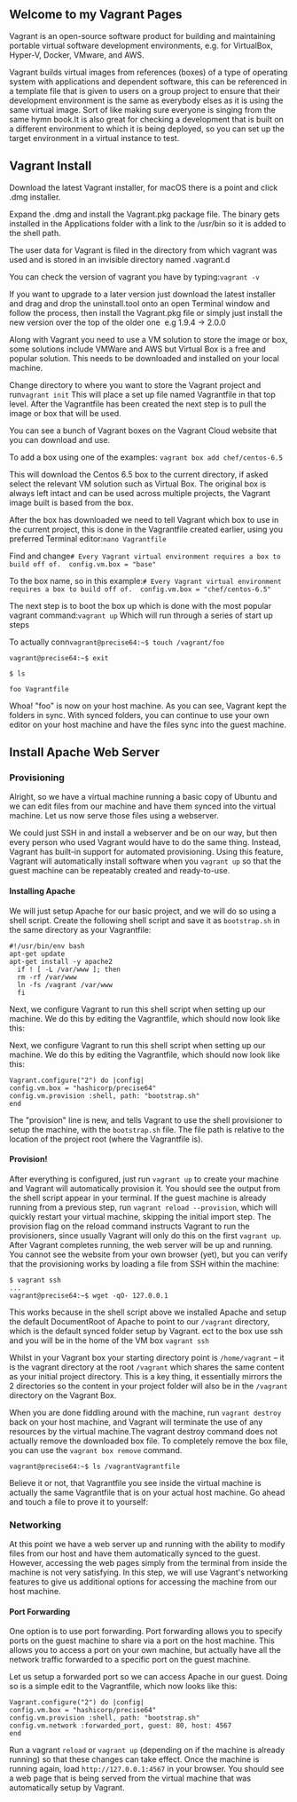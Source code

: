## Welcome to my Vagrant Pages

Vagrant is an open-source software product for building and maintaining portable virtual software development environments, e.g. for VirtualBox, Hyper-V, Docker, VMware, and AWS.

Vagrant builds virtual images from references (boxes) of a type of operating system with applications and dependent software, this can be referenced in a template file that is given to users on a group project to ensure that their development environment is the same as everybody elses as it is using the same virtual image. Sort of like making sure everyone is singing from the same hymn book.It is also great for checking a development that is built on a different environment to which it is being deployed, so you can set up the target environment in a virtual instance to test.

## Vagrant Install
Download the latest Vagrant installer, for macOS there is a point and click .dmg installer.

Expand the .dmg and install the Vagrant.pkg package file. The binary gets installed in the Applications folder with a link to the /usr/bin so it is added to the shell path.

The user data for Vagrant is filed in the directory from which vagrant was used and is stored in an invisible directory named .vagrant.d

You can check the version of vagrant you have by typing:`vagrant -v`

If you want to upgrade to a later version just download the latest installer and drag and drop the uninstall.tool onto an open Terminal window and follow the process, then install the Vagrant.pkg file or simply just install the new version over the top of the older one  e.g 1.9.4 -> 2.0.0

Along with Vagrant you need to use a VM solution to store the image or box, some solutions include VMWare and AWS but Virtual Box is a free and popular solution. This needs to be downloaded and installed on your local machine.

Change directory to where you want to store the Vagrant project and run`vagrant init`
This will place a set up file named Vagrantfile in that top level. After the Vagrantfile has been created the next step is to pull the image or box that will be used.

You can see a bunch of Vagrant boxes on the Vagrant Cloud website that you can download and use.

To add a box using one of the examples:
`vagrant box add chef/centos-6.5`

This will download the Centos 6.5 box to the current directory, if asked select the relevant VM solution such as Virtual Box. The original box is always left intact and can be used across multiple projects, the Vagrant image built is based from the box.

After the box has downloaded we need to tell Vagrant which box to use in the current project, this is done in the Vagrantfile created earlier, using you preferred Terminal editor:`nano Vagrantfile`

Find and change```# Every Vagrant virtual environment requires a box to build off of.  config.vm.box = "base"```

To the box name, so in this example:```# Every Vagrant virtual environment requires a box to build off of.  config.vm.box = "chef/centos-6.5"```

The next step is to boot the box up which is done with the most popular vagrant command:```vagrant up```
Which will run through a series of start up steps

To actually conn`vagrant@precise64:~$ touch /vagrant/foo`

`vagrant@precise64:~$ exit`

`$ ls`

`foo Vagrantfile`

Whoa! "foo" is now on your host machine. As you can see, Vagrant kept the folders in sync.
With synced folders, you can continue to use your own editor on your host machine and have the files sync into the guest machine.

## Install Apache Web Server

### Provisioning 
Alright, so we have a virtual machine running a basic copy of Ubuntu and we can edit files from our machine and have them synced into the virtual machine. Let us now serve those files using a webserver.

We could just SSH in and install a webserver and be on our way, but then every person who used Vagrant would have to do the same thing. Instead, Vagrant has built-in support for automated provisioning. Using this feature, Vagrant will automatically install software when you `vagrant up` so that the guest machine can be repeatably created and ready-to-use.

#### Installing Apache 
We will just setup Apache for our basic project, and we will do so using a shell script. Create the following shell script and save it as `bootstrap.sh` in the same directory as your Vagrantfile:

```
#!/usr/bin/env bash
apt-get update
apt-get install -y apache2
  if ! [ -L /var/www ]; then  
  rm -rf /var/www  
  ln -fs /vagrant /var/www
  fi
  ```
  
Next, we configure Vagrant to run this shell script when setting up our machine. We do this by editing the Vagrantfile, which should now look like this:

Next, we configure Vagrant to run this shell script when setting up our machine. We do this by editing the Vagrantfile, which should now look like this:

```
Vagrant.configure("2") do |config|  
config.vm.box = "hashicorp/precise64"  
config.vm.provision :shell, path: "bootstrap.sh"
end
```

The "provision" line is new, and tells Vagrant to use the shell provisioner to setup the machine, with the `bootstrap.sh` file. The file path is relative to the location of the project root (where the Vagrantfile is).

#### Provision! 
After everything is configured, just run `vagrant up` to create your machine and Vagrant will automatically provision it. You should see the output from the shell script appear in your terminal. If the guest machine is already running from a previous step, run `vagrant reload --provision`, which will quickly restart your virtual machine, skipping the initial import step. The provision flag on the reload command instructs Vagrant to run the provisioners, since usually Vagrant will only do this on the first `vagrant up`.
After Vagrant completes running, the web server will be up and running. You cannot see the website from your own browser (yet), but you can verify that the provisioning works by loading a file from SSH within the machine:

```
$ vagrant ssh
...
vagrant@precise64:~$ wget -qO- 127.0.0.1
```

This works because in the shell script above we installed Apache and setup the default DocumentRoot of Apache to point to our `/vagrant` directory, which is the default synced folder setup by Vagrant.
ect to the box use ssh and you will be in the home of the VM box
`vagrant ssh`

Whilst in your Vagrant box your starting directory point is `/home/vagrant` – it is the vagrant directory at the root `/vagrant` which shares the same content as your initial project directory. This is a key thing, it essentially mirrors the 2 directories so the content in your project folder will also be in the `/vagrant` directory on the Vagrant Box.

When you are done fiddling around with the machine, run `vagrant destroy` back on your host machine, and Vagrant will terminate the use of any resources by the virtual machine.The vagrant destroy command does not actually remove the downloaded box file. To completely remove the box file, you can use the `vagrant box remove` command.

`vagrant@precise64:~$ ls /vagrantVagrantfile`

Believe it or not, that Vagrantfile you see inside the virtual machine is actually the same Vagrantfile that is on your actual host machine. Go ahead and touch a file to prove it to yourself:

### Networking 
At this point we have a web server up and running with the ability to modify files from our host and have them automatically synced to the guest. However, accessing the web pages simply from the terminal from inside the machine is not very satisfying. In this step, we will use Vagrant's networking features to give us additional options for accessing the machine from our host machine.

#### Port Forwarding 
One option is to use port forwarding. Port forwarding allows you to specify ports on the guest machine to share via a port on the host machine. This allows you to access a port on your own machine, but actually have all the network traffic forwarded to a specific port on the guest machine.

Let us setup a forwarded port so we can access Apache in our guest. Doing so is a simple edit to the Vagrantfile, which now looks like this:

```
Vagrant.configure("2") do |config|  
config.vm.box = "hashicorp/precise64"  
config.vm.provision :shell, path: "bootstrap.sh"  
config.vm.network :forwarded_port, guest: 80, host: 4567
end
```

Run a vagrant `reload` or `vagrant up` (depending on if the machine is already running) so that these changes can take effect.
Once the machine is running again, load `http://127.0.0.1:4567` in your browser. You should see a web page that is being served from the virtual machine that was automatically setup by Vagrant.
